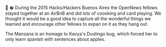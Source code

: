 🍎
�
During the 2015 Hacks/Hackers Buenos Aires the OpenNews fellows stayed together at an AirBnB and did lots of coooking and card playing. We thought it would be a good idea to capture all the wonderful things we learned and encourage other fellows to expan on it as they hang out.

The Manzana is an homage to Kavya's Duolingo bug, which forced her to only learn spanish with sentences about apples.
